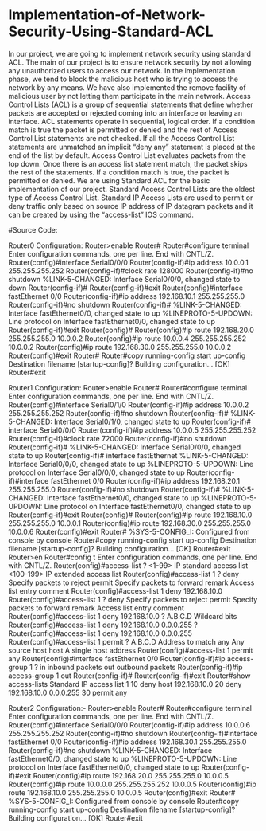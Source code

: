 # Implementation-of-Network-Security-Using-Standard-ACL

In our project, we are going to implement network security using standard ACL.
The main of our project is to ensure network security by not allowing any 
unauthorized users to access our network. In the implementation phase, we tend to 
block the malicious host who is trying to access the network by any means. We 
have also implemented the remove facility of malicious user by not letting them 
participate in the main network.
Access Control Lists (ACL) is a group of sequential statements that define whether 
packets are accepted or rejected coming into an interface or leaving an interface. 
ACL statements operate in sequential, logical order. If a condition match is true the 
packet is permitted or denied and the rest of Access Control List statements are not 
checked. If all the Access Control List statements are unmatched an implicit “deny 
any” statement is placed at the end of the list by default. Access Control List 
evaluates packets from the top down. Once there is an access list statement match, 
the packet skips the rest of the statements. If a condition match is true, the packet is 
permitted or denied.
We are using Standard ACL for the basic implementation of our project. Standard 
Access Control Lists are the oldest type of Access Control List. Standard IP Access 
Lists are used to permit or deny traffic only based on source IP address of IP 
datagram packets and it can be created by using the “access-list” IOS command.

#Source Code:

Router0 Configuration:
Router>enable
Router#
Router#configure terminal
Enter configuration commands, one per line. End with CNTL/Z.
Router(config)#interface Serial0/0/0
Router(config-if)#ip address 10.0.0.1 255.255.255.252
Router(config-if)#clock rate 128000
Router(config-if)#no shutdown
%LINK-5-CHANGED: Interface Serial0/0/0, changed state to down
Router(config-if)#
Router(config-if)#exit
Router(config)#interface fastEthernet 0/0
Router(config-if)#ip address 192.168.10.1 255.255.255.0
Router(config-if)#no shutdown
Router(config-if)#
%LINK-5-CHANGED: Interface fastEthernet0/0, changed state to up
%LINEPROTO-5-UPDOWN: Line protocol on Interface fastEthernet0/0, changed 
state to
up
Router(config-if)#exit
Router(config)#
Router(config)#ip route 192.168.20.0 255.255.255.0 10.0.0.2
Router(config)#ip route 10.0.0.4 255.255.255.252 10.0.0.2
Router(config)#ip route 192.168.30.0 255.255.255.0 10.0.0.2
Router(config)#exit
Router#
Router#copy running-config start up-config 
Destination filename [startup-config]?
Building configuration…
[OK]
Router#exit

Router1 Configuration:
Router>enable
Router#
Router#configure terminal
Enter configuration commands, one per line. End with CNTL/Z.
Router(config)#interface Serial0/1/0
Router(config-if)#ip address 10.0.0.2 255.255.255.252
Router(config-if)#no shutdown
Router(config-if)#
%LINK-5-CHANGED: Interface Serial0/1/0, changed state to up
Router(config-if)# interface Serial0/0/0
Router(config-if)#ip address 10.0.0.5 255.255.255.252
Router(config-if)#clock rate 72000
Router(config-if)#no shutdown
Router(config-if)#
%LINK-5-CHANGED: Interface Serial0/0/0, changed state to up
Router(config-if)# interface fastEthernet 
%LINK-5-CHANGED: Interface Serial0/0/0, changed state to up
%LINEPROTO-5-UPDOWN: Line protocol on Interface Serial0/0/0, changed state 
to
up
Router(config-if)#interface fastEthernet 0/0
Router(config-if)#ip address 192.168.20.1 255.255.255.0
Router(config-if)#no shutdown
Router(config-if)#
%LINK-5-CHANGED: Interface fastEthernet0/0, changed state to up
%LINEPROTO-5-UPDOWN: Line protocol on Interface fastEthernet0/0, changed 
state to
up
Router(config-if)#exit
Router(config)#
Router(config)#ip route 192.168.10.0 255.255.255.0 10.0.0.1
Router(config)#ip route 192.168.30.0 255.255.255.0 10.0.0.6
Router(config)#exit
Router#
%SYS-5-CONFIG_I: Configured from console by console
Router#copy running-config start up-config 
Destination filename [startup-config]?
Building configuration…
[OK]
Router#exit
Router>en
Router#config t
Enter configuration commands, one per line. End with CNTL/Z.
Router(config)#access-list ?
<1-99> IP standard access list
<100-199> IP extended access list
Router(config)#access-list 1 ?
deny Specify packets to reject
permit Specify packets to forward
remark Access list entry comment
Router(config)#access-list 1 deny 192.168.10.0
Router(config)#access-list 1 ?
deny Specify packets to reject
permit Specify packets to forward
remark Access list entry comment
Router(config)#access-list 1 deny 192.168.10.0 ?
A.B.C.D Wildcard bits
<cr>
Router(config)#access-list 1 deny 192.168.10.0 0.0.0.255 ?
<cr>
Router(config)#access-list 1 deny 192.168.10.0 0.0.0.255 
Router(config)#access-list 1 permit ?
A.B.C.D Address to match
any Any source host
host A single host address
Router(config)#access-list 1 permit any
Router(config)#interface fastEthernet 0/0
Router(config-if)#ip access-group 1 ?
in inbound packets
out outbound packets
Router(config-if)#ip access-group 1 out
Router(config-if)#
Router(config-if)#exit
Router#show access-lists
Standard IP access list 1
10 deny host 192.168.10.0
20 deny 192.168.10.0 0.0.0.255
30 permit any

Router2 Configuration:-
Router>enable
Router#
Router#configure terminal
Enter configuration commands, one per line. End with CNTL/Z.
Router(config)#interface Serial0/0/0
Router(config-if)#ip address 10.0.0.6 255.255.255.252
Router(config-if)#no shutdown
Router(config-if)#interface fastEthernet 0/0
Router(config-if)#ip address 192.168.30.1 255.255.255.0
Router(config-if)#no shutdown
%LINK-5-CHANGED: Interface fastEthernet0/0, changed state to up
%LINEPROTO-5-UPDOWN: Line protocol on Interface fastEthernet0/0, changed 
state to
up
Router(config-if)#exit
Router(config)#ip route 192.168.20.0 255.255.255.0 10.0.0.5
Router(config)#ip route 10.0.0.0 255.255.255.252 10.0.0.5
Router(config)#ip route 192.168.10.0 255.255.255.0 10.0.0.5
Router(config)#exit
Router#
%SYS-5-CONFIG_I: Configured from console by console
Router#copy running-config start up-config 
Destination filename [startup-config]?
Building configuration…
[OK]
Router#exit
